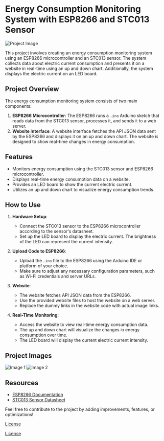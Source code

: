# Energy Consumption Monitoring System with ESP8266 and STC013 Sensor

![Project Image](link_to_project_image_placeholder.jpg)

This project involves creating an energy consumption monitoring system using an ESP8266 microcontroller and an STC013 sensor. The system collects data about electric current consumption and presents it on a website in real-time using an up and down chart. Additionally, the system displays the electric current on an LED board.

## Project Overview

The energy consumption monitoring system consists of two main components:

1. **ESP8266 Microcontroller**: The ESP8266 runs a `.ino` Arduino sketch that reads data from the STC013 sensor, processes it, and sends it to a web server.
2. **Website Interface**: A website interface fetches the API JSON data sent by the ESP8266 and displays it on an up and down chart. The website is designed to show real-time changes in energy consumption.

## Features

- Monitors energy consumption using the STC013 sensor and ESP8266 microcontroller.
- Displays real-time energy consumption data on a website.
- Provides an LED board to show the current electric current.
- Utilizes an up and down chart to visualize energy consumption trends.

## How to Use

1. **Hardware Setup**:
   - Connect the STC013 sensor to the ESP8266 microcontroller according to the sensor's datasheet.
   - Set up the LED board to display the electric current. The brightness of the LED can represent the current intensity.

2. **Upload Code to ESP8266**:
   - Upload the `.ino` file to the ESP8266 using the Arduino IDE or platform of your choice.
   - Make sure to adjust any necessary configuration parameters, such as Wi-Fi credentials and server URLs.

3. **Website**:
   - The website fetches API JSON data from the ESP8266.
   - Use the provided website files to host the website on a web server.
   - Replace the dummy links in the website code with actual image links.

4. **Real-Time Monitoring**:
   - Access the website to view real-time energy consumption data.
   - The up and down chart will visualize the changes in energy consumption over time.
   - The LED board will display the current electric current intensity.

## Project Images

![Image 1](dummy_image_link_1.jpg)
![Image 2](dummy_image_link_2.jpg)

## Resources

- [ESP8266 Documentation](https://esp8266.net/)
- [STC013 Sensor Datasheet](link_to_stc013_datasheet.pdf)

Feel free to contribute to the project by adding improvements, features, or optimizations!

[License](LICENSE)



[License](LICENSE)
